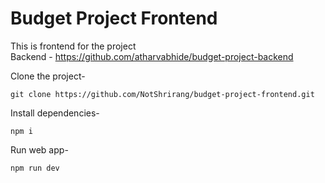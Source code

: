 # Budget Project Frontend

This is frontend for the project
<br>
Backend - https://github.com/atharvabhide/budget-project-backend

Clone the project-

```
git clone https://github.com/NotShrirang/budget-project-frontend.git
```

Install dependencies-

```
npm i
```

Run web app-

```
npm run dev
```
